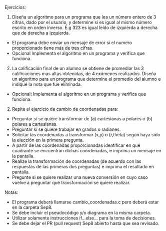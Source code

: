 Ejercicios:

1) Diseña un algoritmo para un programa que lea un número entero de 3 cifras, dado por el usuario, y determine si es igual al mismo número escrito en orden inverso. E.g 323 es igual leído de izquierda a derecha que de derecha a izquierda.  
  - El programa debe enviar un mensaje de error si el numero proporcionado tiene más de tres cifras. 
  - Opcional Implementa el algoritmo en un programa y verifica que funciona. 
  
 2) La calificación final de un alumno se obtiene de promediar las 3 calificaciones mas altas obtenidas, de 4 exámenes realizados. Diseña un algoritmo para un programa que determine el promedio del alumno e indiqué la nota que fue eliminada. 
   - Opcional: Implementa el algoritmo en un programa y verifica que funciona. 

2) Repite el ejercicio de cambio de coordenadas para:
  - Preguntar si se quiere transformar de (a) cartesianas a polares o (b) polares a cartesianas. 
  - Preguntar si se quiere trabajar en grados o radianes. 
  - Solicitar las coordenadas a transformar (x,y) o (r,theta) según haya sido la elección en la primera pregunta.
  - A partir de las coordenadas proporcionadas identificar en qué cuadrante se encuentran dichas coordenadas, e imprima  un mensaje en la pantalla. 
  - Realize la transformación de coordenadas (de acuerdo con las respuestas de las primeras dos preguntas) e imprima el resultado en pantalla.  
  - Pregunte si se quiere realizar una nueva conversión en cuyo caso vuelve a preguntar qué transformación se quiere realizar. 

Notas:
 - El programa deberá llamarse cambio_coordenadas.c pero deberá estar en la carpeta Sep8.
 - Se debe incluir el pseudocódigo y/o diagrama en la misma carpeta. 
 - Utilizar solamente instrucciones if...else... para la toma de decisiones. 
 - Se debe dejar el PR (pull request) Sep8 abierto hasta que sea revisado. 
 
 
